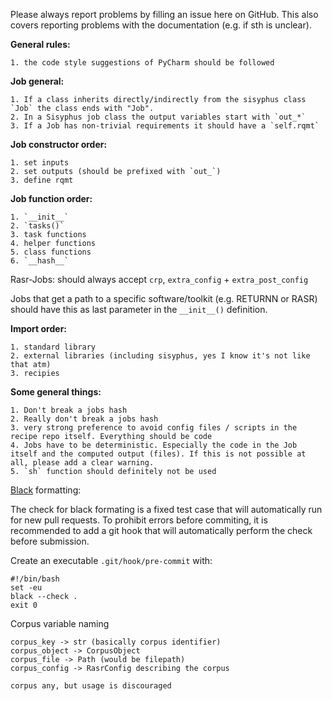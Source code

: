 Please always report problems by filling an issue here on GitHub. This also covers reporting problems with the documentation (e.g. if sth is unclear).

**General rules:** 

    1. the code style suggestions of PyCharm should be followed

**Job general:** 

    1. If a class inherits directly/indirectly from the sisyphus class `Job` the class ends with "Job".
    2. In a Sisyphus job class the output variables start with `out_*`
    3. If a Job has non-trivial requirements it should have a `self.rqmt`

**Job constructor order:** 

    1. set inputs
    2. set outputs (should be prefixed with `out_`)
    3. define rqmt

**Job function order:** 

    1. `__init__`
    2. `tasks()`
    3. task functions
    4. helper functions
    5. class functions
    6. `__hash__`

Rasr-Jobs:
should always accept `crp`, `extra_config` + `extra_post_config`

Jobs that get a path to a specific software/toolkit (e.g. RETURNN or RASR) should have this
as last parameter in the `__init__()` definition.

**Import order:** 

    1. standard library
    2. external libraries (including sisyphus, yes I know it's not like that atm)
    3. recipies

**Some general things:**

    1. Don't break a jobs hash
    2. Really don't break a jobs hash
    3. very strong preference to avoid config files / scripts in the recipe repo itself. Everything should be code
    4. Jobs have to be deterministic. Especially the code in the Job itself and the computed output (files). If this is not possible at all, please add a clear warning.
    5. `sh` function should definitely not be used

[Black](https://github.com/psf/black) formatting:

The check for black formating is a fixed test case that will automatically run for new pull requests.
To prohibit errors before commiting,
it is recommended to add a git hook that will automatically perform the check before submission.

Create an executable `.git/hook/pre-commit` with:

    #!/bin/bash
    set -eu
    black --check .
    exit 0

Corpus variable naming

    corpus_key -> str (basically corpus identifier)
    corpus_object -> CorpusObject
    corpus_file -> Path (would be filepath)
    corpus_config -> RasrConfig describing the corpus

    corpus any, but usage is discouraged
